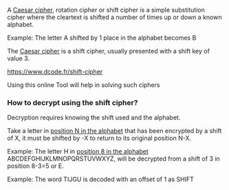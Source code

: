 A [Caesar cipher](https://en.wikipedia.org/wiki/Caesar_cipher), rotation cipher or shift cipher is a simple substitution cipher where the cleartext is shifted a number of times up or down a known alphabet.

Example: The letter A shifted by 1 place in the alphabet becomes B


The [Caesar cipher](https://www.dcode.fr/caesar-cipher) is a shift cipher, usually presented with a shift key of value 3.




https://www.dcode.fr/shift-cipher


Using this online Tool will help in solving such ciphers


### How to decrypt using the shift cipher?

Decryption requires knowing the shift used and the alphabet.

Take a letter in [position N in the alphabet](https://www.dcode.fr/letter-number-cipher) that has been encrypted by a shift of X, it must be shifted by -X to return to its original position N-X.

Example: The letter H in [position 8 in the alphabet](https://www.dcode.fr/letter-number-cipher) ABCDEFGHIJKLMNOPQRSTUVWXYZ, will be decrypted from a shift of 3 in position 8-3=5 or E.

Example: The word TIJGU is decoded with an offset of 1 as SHIFT
